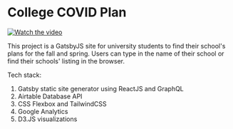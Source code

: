 # College COVID Plan

[![Watch the video](https://img.youtube.com/vi/nTQUwghvy5Q/default.jpg)](https://www.youtube.com/embed/2aWBypYUyJo)

This project is a GatsbyJS site for university students to find their school's plans for the fall and spring. Users can type in the name of their school or find their schools' listing in the browser.

Tech stack:
1. Gatsby static site generator using ReactJS and GraphQL
1. Airtable Database API
1. CSS Flexbox and TailwindCSS
1. Google Analytics
1. D3.JS visualizations
